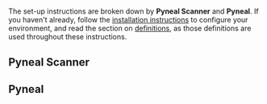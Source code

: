 #

The set-up instructions are broken down by **Pyneal Scanner** and **Pyneal**. If you haven't already, follow the [installation instructions](/installation) to configure your environment, and read the section on [definitions](installation/#definitions-used), as those definitions are used throughout these instructions. 


## Pyneal Scanner





## Pyneal